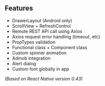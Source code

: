 ## Features
* DrawerLayout (Android only)
* ScrollView + RefreshControl
* Remote REST API call using Axios
* Axios request error handling (timeout, etc)
* PropTypes validation
* Functional class + Component class
* Custom spinner animation
* Admob integration
* Alert dialog
* Custom font globally in app

_(Based on React Native version 0.43)_